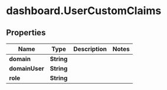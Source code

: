 # dashboard.UserCustomClaims

## Properties
Name | Type | Description | Notes
------------ | ------------- | ------------- | -------------
**domain** | **String** |  | 
**domainUser** | **String** |  | 
**role** | **String** |  | 


